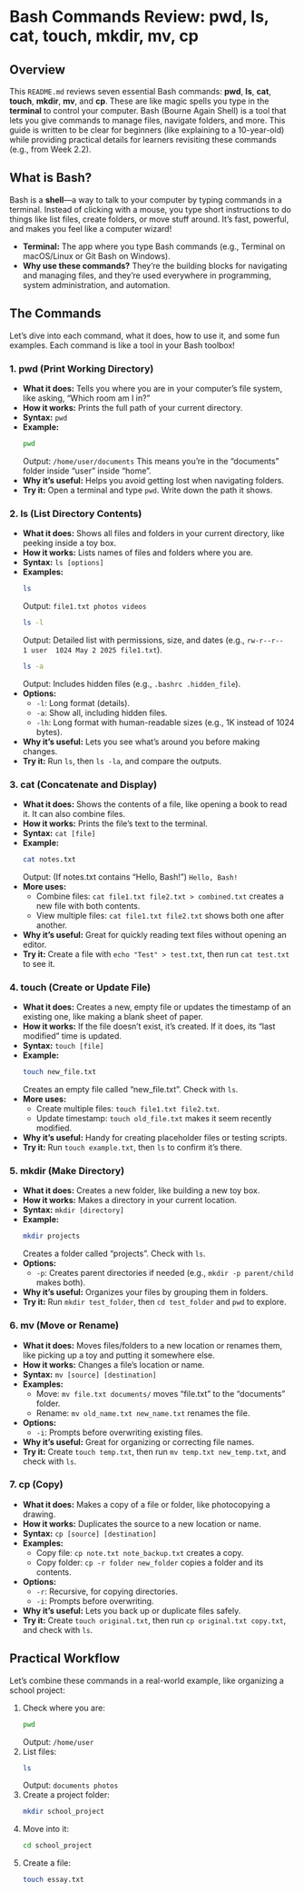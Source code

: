 # Bash Commands Review: pwd, ls, cat, touch, mkdir, mv, cp

## Overview
This `README.md` reviews seven essential Bash commands: **pwd**, **ls**, **cat**, **touch**, **mkdir**, **mv**, and **cp**. These are like magic spells you type in the **terminal** to control your computer. Bash (Bourne Again Shell) is a tool that lets you give commands to manage files, navigate folders, and more. This guide is written to be clear for beginners (like explaining to a 10-year-old) while providing practical details for learners revisiting these commands (e.g., from Week 2.2).

## What is Bash?
Bash is a **shell**—a way to talk to your computer by typing commands in a terminal. Instead of clicking with a mouse, you type short instructions to do things like list files, create folders, or move stuff around. It’s fast, powerful, and makes you feel like a computer wizard!

- **Terminal:** The app where you type Bash commands (e.g., Terminal on macOS/Linux or Git Bash on Windows).
- **Why use these commands?** They’re the building blocks for navigating and managing files, and they’re used everywhere in programming, system administration, and automation.

## The Commands
Let’s dive into each command, what it does, how to use it, and some fun examples. Each command is like a tool in your Bash toolbox!

### 1. **pwd** (Print Working Directory)
- **What it does:** Tells you where you are in your computer’s file system, like asking, “Which room am I in?”
- **How it works:** Prints the full path of your current directory.
- **Syntax:** `pwd`
- **Example:**
  ```bash
  pwd
  ```
  Output: `/home/user/documents`
  This means you’re in the “documents” folder inside “user” inside “home”.
- **Why it’s useful:** Helps you avoid getting lost when navigating folders.
- **Try it:** Open a terminal and type `pwd`. Write down the path it shows.

### 2. **ls** (List Directory Contents)
- **What it does:** Shows all files and folders in your current directory, like peeking inside a toy box.
- **How it works:** Lists names of files and folders where you are.
- **Syntax:** `ls [options]`
- **Examples:**
  ```bash
  ls
  ```
  Output: `file1.txt photos videos`
  ```bash
  ls -l
  ```
  Output: Detailed list with permissions, size, and dates (e.g., `rw-r--r--  1 user  1024 May 2 2025 file1.txt`).
  ```bash
  ls -a
  ```
  Output: Includes hidden files (e.g., `.bashrc .hidden_file`).
- **Options:**
  - `-l`: Long format (details).
  - `-a`: Show all, including hidden files.
  - `-lh`: Long format with human-readable sizes (e.g., 1K instead of 1024 bytes).
- **Why it’s useful:** Lets you see what’s around you before making changes.
- **Try it:** Run `ls`, then `ls -la`, and compare the outputs.

### 3. **cat** (Concatenate and Display)
- **What it does:** Shows the contents of a file, like opening a book to read it. It can also combine files.
- **How it works:** Prints the file’s text to the terminal.
- **Syntax:** `cat [file]`
- **Example:**
  ```bash
  cat notes.txt
  ```
  Output: (If notes.txt contains “Hello, Bash!”) `Hello, Bash!`
- **More uses:**
  - Combine files: `cat file1.txt file2.txt > combined.txt` creates a new file with both contents.
  - View multiple files: `cat file1.txt file2.txt` shows both one after another.
- **Why it’s useful:** Great for quickly reading text files without opening an editor.
- **Try it:** Create a file with `echo "Test" > test.txt`, then run `cat test.txt` to see it.

### 4. **touch** (Create or Update File)
- **What it does:** Creates a new, empty file or updates the timestamp of an existing one, like making a blank sheet of paper.
- **How it works:** If the file doesn’t exist, it’s created. If it does, its “last modified” time is updated.
- **Syntax:** `touch [file]`
- **Example:**
  ```bash
  touch new_file.txt
  ```
  Creates an empty file called “new_file.txt”. Check with `ls`.
- **More uses:**
  - Create multiple files: `touch file1.txt file2.txt`.
  - Update timestamp: `touch old_file.txt` makes it seem recently modified.
- **Why it’s useful:** Handy for creating placeholder files or testing scripts.
- **Try it:** Run `touch example.txt`, then `ls` to confirm it’s there.

### 5. **mkdir** (Make Directory)
- **What it does:** Creates a new folder, like building a new toy box.
- **How it works:** Makes a directory in your current location.
- **Syntax:** `mkdir [directory]`
- **Example:**
  ```bash
  mkdir projects
  ```
  Creates a folder called “projects”. Check with `ls`.
- **Options:**
  - `-p`: Creates parent directories if needed (e.g., `mkdir -p parent/child` makes both).
- **Why it’s useful:** Organizes your files by grouping them in folders.
- **Try it:** Run `mkdir test_folder`, then `cd test_folder` and `pwd` to explore.

### 6. **mv** (Move or Rename)
- **What it does:** Moves files/folders to a new location or renames them, like picking up a toy and putting it somewhere else.
- **How it works:** Changes a file’s location or name.
- **Syntax:** `mv [source] [destination]`
- **Examples:**
  - Move: `mv file.txt documents/` moves “file.txt” to the “documents” folder.
  - Rename: `mv old_name.txt new_name.txt` renames the file.
- **Options:**
  - `-i`: Prompts before overwriting existing files.
- **Why it’s useful:** Great for organizing or correcting file names.
- **Try it:** Create `touch temp.txt`, then run `mv temp.txt new_temp.txt`, and check with `ls`.

### 7. **cp** (Copy)
- **What it does:** Makes a copy of a file or folder, like photocopying a drawing.
- **How it works:** Duplicates the source to a new location or name.
- **Syntax:** `cp [source] [destination]`
- **Examples:**
  - Copy file: `cp note.txt note_backup.txt` creates a copy.
  - Copy folder: `cp -r folder new_folder` copies a folder and its contents.
- **Options:**
  - `-r`: Recursive, for copying directories.
  - `-i`: Prompts before overwriting.
- **Why it’s useful:** Lets you back up or duplicate files safely.
- **Try it:** Create `touch original.txt`, then run `cp original.txt copy.txt`, and check with `ls`.

## Practical Workflow
Let’s combine these commands in a real-world example, like organizing a school project:
1. Check where you are:
   ```bash
   pwd
   ```
   Output: `/home/user`
2. List files:
   ```bash
   ls
   ```
   Output: `documents photos`
3. Create a project folder:
   ```bash
   mkdir school_project
   ```
4. Move into it:
   ```bash
   cd school_project
   ```
5. Create a file:
   ```bash
   touch essay.txt